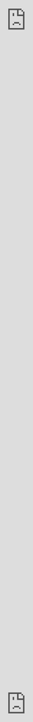  <div align="center">
 
 <p align="center">
    <a href="https://github.com/Sky-to-piece/"><img src="https://readme-typing-svg.herokuapp.com/?lines=Hello_My_name_is_Mitya_and_I_am_20_y.o.;I_am_junior_web_developer.&font=Consolas%20Code&center=true&width=500&height=45&color=080&vCenter=true&size=20"></a>
  </p>

  <p align="center">
    <a href="https://vk.com/mitya_tihiy"><img width="32px" alt="VK" title="VK" src="https://github.com/Sky-to-piece/sky-to-piece/blob/main/resources/vk.svg"></a>&#8287;&#8287;&#8287;&#8287;&#8287;
    <a href="https://discord.com/channels/999255160582832128"><img width="32px" alt="Discord" title="Discord" src="https://github.com/Sky-to-piece/Sky-to-piece/blob/main/resources/discord.svg"></a>&#8287;&#8287;&#8287;&#8287;&#8287;
    <a href="https://instagram/mitya_tihiy"><img width="32px" alt="Instagram" title="Instagram" src="https://github.com/Sky-to-piece/sky-to-piece/blob/main/resources/instagram.svg"></a>&#8287;&#8287;&#8287;&#8287;&#8287;
    <a href="https://www.facebook.com/mitya.tihiy/"><img width="32px" alt="Facebook" title="Facebook" src="https://github.com/Sky-to-piece/sky-to-piece/blob/main/resources/facebook.svg"></a>&#8287;&#8287;&#8287;&#8287;&#8287;
    <a href="https://t.me/mitya_tihiy"><img width="32px" alt="Telegram" title="Telegram" src="https://github.com/Sky-to-piece/sky-to-piece/blob/main/resources/telegram.svg"></a>&#8287;&#8287;&#8287;&#8287;&#8287;
    <a href="https://steamcommunity.com/id/tokugava_norimura/"><img width="32px" alt="Steam" title="Steam" src="https://github.com/Sky-to-piece/sky-to-piece/blob/main/resources/steam.svg"></a>&#8287;&#8287;&#8287;&#8287;&#8287;
  </p>


[![codewars](https://www.codewars.com/users/Sky-to-piece/badges/large)](https://www.codewars.com/users/Sky-to-piece)


<table width="100%" style="width: max-content;">
 <tbody width="100%">
  <tr>
   <td>
    <p>i'm okay</p>
   <td>
  </tr>
  <tr>
   <td>
    <img src="https://i.gifer.com/1abF.gif" width="100%"/>
    <iframe src="https://gifer.com/embed/4SHX" width="100%" height="100%" style='position:absolute;top:0;left:0;' frameBorder="0" allowFullScreen></iframe>
   </td>
  </tr>
 </tbody>
</table>

<div style="padding-top:143.494%;position:relative;">
 <iframe src="https://gifer.com/embed/4SHX" width="100%" height="100%" style='position:absolute;top:0;left:0;' frameBorder="0" allowFullScreen></iframe>
 
 </div>
 
 <p>
  <a href="https://gifer.com">через GIFER</a>
 </p>
